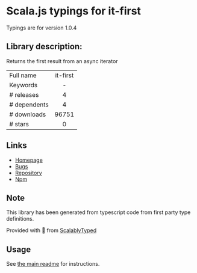 
# Scala.js typings for it-first

Typings are for version 1.0.4

## Library description:
Returns the first result from an async iterator

|                    |                 |
| ------------------ | :-------------: |
| Full name          | it-first |
| Keywords           | - |
| # releases         | 4 |
| # dependents       | 4 |
| # downloads        | 96751 |
| # stars            | 0 |

## Links
- [Homepage](https://github.com/achingbrain/it#readme)
- [Bugs](https://github.com/achingbrain/it/issues)
- [Repository](https://github.com/achingbrain/it)
- [Npm](https://www.npmjs.com/package/it-first)
    


## Note
This library has been generated from typescript code from first party type definitions.

Provided with :purple_heart: from [ScalablyTyped](https://github.com/oyvindberg/ScalablyTyped)

## Usage
See [the main readme](../../readme.md) for instructions.


